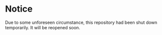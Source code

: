 # Notice
Due to some unforeseen circumstance, this repository had been shut down temporarily. It will be reopened soon.
<!--# Interactive Katacoda Scenarios

[![](http://shields.katacoda.com/katacoda/sysdl132/count.svg)](https://www.katacoda.com/sysdl132 "Get your profile on Katacoda.com")

- oh my zsh installtion

Visit https://www.katacoda.com/sysdl132 to view the profile and interactive scenarios

### Writing Scenarios
Visit https://www.katacoda.com/docs to learn more about creating Katacoda scenarios

For examples, visit https://github.com/katacoda/scenario-example
-->
